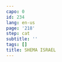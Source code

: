 ```yaml
---
capo: 0
id: 234
lang: en-us
page: '218'
step: cat
subtitle: ''
tags: []
title: SHEMA ISRAEL
---
```

